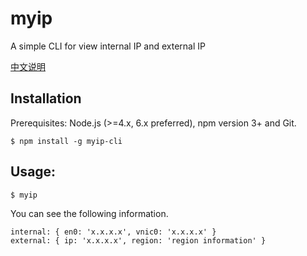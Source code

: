 # myip

A simple CLI for view internal IP and external IP

[中文说明](/README_CN.md)

## Installation

Prerequisites: Node.js (>=4.x, 6.x preferred), npm version 3+ and Git.

```
$ npm install -g myip-cli
```

## Usage:

```
$ myip
```

You can see the following information.

```
internal: { en0: 'x.x.x.x', vnic0: 'x.x.x.x' }
external: { ip: 'x.x.x.x', region: 'region information' }
```
